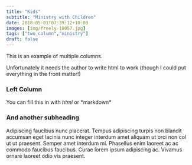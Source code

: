 ```yaml
---
title: "Kids"
subtitle: "Ministry with Children"
date: 2018-05-01T07:39:12+10:00
images: [img/freely-10057.jpg]
tags: ["two_column","ministry"]
draft: false
---
```

This is an example of multiple columns.

Unfortunately it needs the author to write html to work (though I could put everything in the front matter!)
<div class="row">
  <div class="col-6 col-12-mobilep">
    <h3>Left Column</h3>
    <p>You can fill this in with <i>html</i> or *markdown* </p>
  </div>
  <div class="col-6 col-12-mobilep">
    <h3>And another subheading</h3>
    <p>Adipiscing faucibus nunc placerat. Tempus adipiscing turpis non blandit accumsan eget lacinia nunc integer interdum amet aliquam ut orci non col ut ut praesent. Semper amet interdum mi. Phasellus enim laoreet ac ac commodo faucibus faucibus. Curae lorem ipsum adipiscing ac. Vivamus ornare laoreet odio vis praesent.</p>
  </div>
</div>
